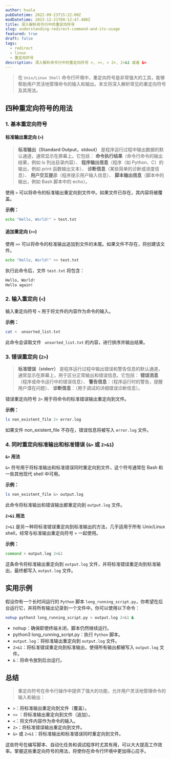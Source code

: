 ```yaml
---
author: huala
pubDatetime: 2022-09-23T15:22:00Z
modDatetime: 2023-12-21T09:12:47.400Z
title: 深入解析命令行中的重定向符号
slug: understanding-redirect-command-and-its-usage
featured: true
draft: false
tags:
  - redirect
  - linux
  - 重定向符号
description: 深入解析命令行中的重定向符号 >, >>, < 2>, 2>&1 或者 &>
---
```


> 在 `Unix/Linux Shell` 命令行环境中，重定向符号是非常强大的工具，能够帮助用户灵活地管理命令的输入和输出。本文将深入解析常见的重定向符号及其用法。

## 四种重定向符号的用法


### 1. 基本重定向符号

#### 标准输出重定向 (`>`)

> **标准输出（Standard Output，stdout）** 是程序运行过程中输出数据的默认通道，通常显示在屏幕上。它包括：
> **命令执行结果**（命令行命令的输出结果，例如 ls 列出目录内容）、
> **程序输出信息**（程序（如 Python、C）的输出，例如 print 函数输出文本）、
> **诊断信息**（某些简单的诊断或进度信息）、
> **用户交互提示**（程序提示用户输入信息）、
> **脚本输出信息**（脚本中的输出，例如 Bash 脚本中的 echo）。



使用 `>` 可以将命令的标准输出重定向到文件中。如果文件已存在，其内容将被覆盖。

**示例：**

```sh 
echo "Hello, World!" > test.txt
```

#### 追加重定向 (`>>`)

使用 `>>` 可以将命令的标准输出追加到文件的末尾。如果文件不存在，将创建该文件。

```sh
echo "Hello, World!" >> test.txt
```

执行此命令后，文件 `test.txt` 将包含：

```sh
Hello, World!
Hello again!
```

### 2. 输入重定向 (`<`)

输入重定向符号 `<` 用于将文件的内容作为命令的输入。

**示例：**

```sh
cat <  unsorted_list.txt
```

此命令会读取文件 ` unsorted_list.txt` 的内容，进行排序并输出结果。

### 3. 错误重定向 (`2>`)

> **标准错误（stderr）** 是程序运行过程中输出错误和警告信息的默认通道，通常显示在屏幕上，用于区分正常输出和错误信息。它包括：
> **错误消息**（程序或命令运行中的错误信息）、
> **警告信息**：（程序运行时的警告，提醒用户潜在问题）、
> **诊断信息**：（用于调试的详细错误诊断信息）。

错误重定向符号 `2>` 用于将命令的标准错误输出重定向到文件。

**示例：**

```sh
ls non_existent_file 2> error.log
```

如果文件 non_existent_file 不存在，错误信息将被写入 `error.log` 文件。

### 4. 同时重定向标准输出和标准错误 (`&>` 或 `2>&1`)

**`&>` 用法**

`&>` 符号用于将标准输出和标准错误同时重定向到文件，这个符号通常在 Bash 和一些其他现代 shell 中可用。

**示例：**

```sh
ls non_existent_file &> output.log
```

此命令将标准输出和错误输出都重定向到 `output.log` 文件。

**`2>&1` 用法**

`2>&1` 是另一种将标准错误重定向到标准输出的方法，几乎适用于所有 Unix/Linux shell，经常与标准输出重定向符号 `>` 一起使用。

**示例：**

```sh
command > output.log 2>&1
```

这条命令将标准输出重定向到 `output.log` 文件，并将标准错误重定向到标准输出，最终都写入 `output.log` 文件。

## 实用示例

假设你有一个长时间运行的 `Python` 脚本 `long_running_script.py`，你希望在后台运行它，并将所有输出记录到一个文件中。你可以使用以下命令：

```sh
nohup python3 long_running_script.py > output.log 2>&1 &
```

- nohup：确保即使终端关闭，脚本仍然继续运行。
- python3 long_running_script.py：执行 `Python` 脚本。
- `output.log`：将标准输出重定向到 `output.log` 文件。
- `2>&1`：将标准错误重定向到标准输出，使得所有输出都被写入 `output.log` 文件。
- `&`：将命令放到后台运行。

## 总结

> 重定向符号在命令行操作中提供了强大的功能，允许用户灵活地管理命令的输入和输出：

- `>`：将标准输出重定向到文件（覆盖）。
- `>>` ：将标准输出重定向到文件（追加）。
- `<`：将文件内容作为命令的输入。
- `2>`：将标准错误输出重定向到文件。
- `&>` 或 `2>&1`：将标准输出和标准错误同时重定向到文件。

这些符号在编写脚本、自动化任务和调试程序时尤其有用，可以大大提高工作效率。掌握这些重定向符号的用法，将使你在命令行环境中更加得心应手。
